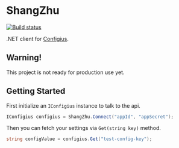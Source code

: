 ShangZhu
=
[![Build status](https://ci.appveyor.com/api/projects/status/qbhgym8bdomfjdmo?svg=true)](https://ci.appveyor.com/project/ocinbat/shangzhu)

.NET client for [Configius](http://www.configius.com/).

Warning!
-
This project is not ready for production use yet.

Getting Started
-

First initialize an ```IConfigius``` instance to talk to the api.
```csharp
IConfigius configius = ShangZhu.Connect("appId", "appSecret");
```

Then you can fetch your settings via ```Get(string key)``` method.
```csharp
string configValue = configius.Get("test-config-key");
```
